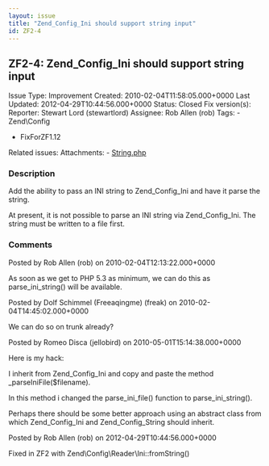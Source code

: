 ```yaml
---
layout: issue
title: "Zend_Config_Ini should support string input"
id: ZF2-4
---
```


ZF2-4: Zend\_Config\_Ini should support string input
----------------------------------------------------

 Issue Type: Improvement Created: 2010-02-04T11:58:05.000+0000 Last Updated: 2012-04-29T10:44:56.000+0000 Status: Closed Fix version(s): 
 Reporter:  Stewart Lord (stewartlord)  Assignee:  Rob Allen (rob)  Tags: - Zend\\Config
- FixForZF1.12
 
 Related issues: 
 Attachments: - [String.php](/issues/secure/attachment/13049/String.php)
 
### Description

Add the ability to pass an INI string to Zend\_Config\_Ini and have it parse the string.

At present, it is not possible to parse an INI string via Zend\_Config\_Ini. The string must be written to a file first.

 

 

### Comments

Posted by Rob Allen (rob) on 2010-02-04T12:13:22.000+0000

As soon as we get to PHP 5.3 as minimum, we can do this as parse\_ini\_string() will be available.

 

 

Posted by Dolf Schimmel (Freeaqingme) (freak) on 2010-02-04T14:45:02.000+0000

We can do so on trunk already?

 

 

Posted by Romeo Disca (jellobird) on 2010-05-01T15:14:38.000+0000

Here is my hack:

I inherit from Zend\_Config\_Ini and copy and paste the method \_parseIniFile($filename).

In this method i changed the parse\_ini\_file() function to parse\_ini\_string().

Perhaps there should be some better approach using an abstract class from which Zend\_Config\_Ini and Zend\_Config\_String should inherit.

 

 

Posted by Rob Allen (rob) on 2012-04-29T10:44:56.000+0000

Fixed in ZF2 with Zend\\Config\\Reader\\Ini::fromString()

 

 